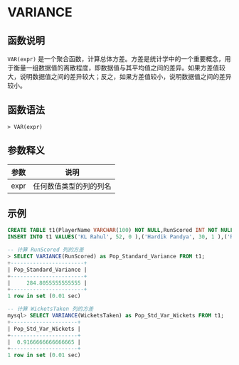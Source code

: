 # **VARIANCE**

## **函数说明**

`VAR(expr)` 是一个聚合函数，计算总体方差。方差是统计学中的一个重要概念，用于衡量一组数据值的离散程度，即数据值与其平均值之间的差异。如果方差值较大，说明数据值之间的差异较大；反之，如果方差值较小，说明数据值之间的差异较小。

## **函数语法**

```
> VAR(expr)
```

## **参数释义**

|  参数   | 说明  |
|  ----  | ----  |
| expr  | 任何数值类型的列的列名 |

## **示例**

```sql
CREATE TABLE t1(PlayerName VARCHAR(100) NOT NULL,RunScored INT NOT NULL,WicketsTaken INT NOT NULL);
INSERT INTO t1 VALUES('KL Rahul', 52, 0 ),('Hardik Pandya', 30, 1 ),('Ravindra Jadeja', 18, 2 ),('Washington Sundar', 10, 1),('D Chahar', 11, 2 ),  ('Mitchell Starc', 0, 3);

-- 计算 RunScored 列的方差
> SELECT VARIANCE(RunScored) as Pop_Standard_Variance FROM t1;
+-----------------------+
| Pop_Standard_Variance |
+-----------------------+
|     284.8055555555555 |
+-----------------------+
1 row in set (0.01 sec)

-- 计算 WicketsTaken 列的方差
mysql> SELECT VARIANCE(WicketsTaken) as Pop_Std_Var_Wickets FROM t1;
+---------------------+
| Pop_Std_Var_Wickets |
+---------------------+
|  0.9166666666666665 |
+---------------------+
1 row in set (0.01 sec)
```
